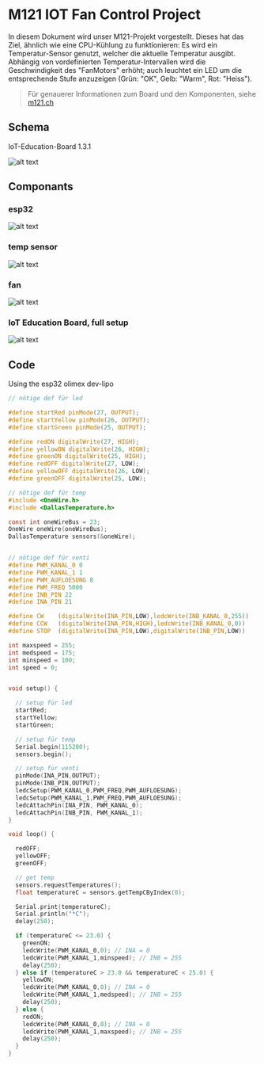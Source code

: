 # M121 IOT Fan Control Project

In diesem Dokument wird unser M121-Projekt vorgestellt. Dieses hat das Ziel, ähnlich wie eine CPU-Kühlung zu funktionieren: Es wird ein Temperatur-Sensor genutzt, welcher die aktuelle Temperatur ausgibt. Abhängig von vordefinierten Temperatur-Intervallen wird die Geschwindigkeit des "FanMotors" erhöht; auch leuchtet ein LED um die entsprechende Stufe anzuzeigen (Grün: "OK", Gelb: "Warm", Rot: "Heiss").

> Für genauerer Informationen zum Board und den Komponenten, siehe [m121.ch](https://www.m121.ch)

## Schema

IoT-Education-Board 1.3.1

![alt text](/M121/images/m121-schema.jpg)

## Componants

### esp32

![alt text](/M121/images/esp32-olimex-dev-lipo.jpg)

### temp sensor

![alt text](/M121/images/temp-sensor.jpg)

### fan 

![alt text](/M121/images/fan.jpg)

### IoT Education Board, full setup

![alt text](/M121/images/full-setup.jpg)


## Code

Using the esp32 olimex dev-lipo

```C
// nötige def für led

#define startRed pinMode(27, OUTPUT);
#define startYellow pinMode(26, OUTPUT);
#define startGreen pinMode(25, OUTPUT);

#define redON digitalWrite(27, HIGH);
#define yellowON digitalWrite(26, HIGH);
#define greenON digitalWrite(25, HIGH);
#define redOFF digitalWrite(27, LOW);
#define yellowOFF digitalWrite(26, LOW);
#define greenOFF digitalWrite(25, LOW);

// nötige def für temp
#include <OneWire.h>
#include <DallasTemperature.h>

const int oneWireBus = 23;
OneWire oneWire(oneWireBus);
DallasTemperature sensors(&oneWire);


// nötige def für venti
#define PWM_KANAL_0 0
#define PWM_KANAL_1 1
#define PWM_AUFLOESUNG 8
#define PWM_FREQ 5000
#define INB_PIN 22
#define INA_PIN 21

#define CW    (digitalWrite(INA_PIN,LOW),ledcWrite(INB_KANAL_0,255))
#define CCW   (digitalWrite(INA_PIN,HIGH),ledcWrite(INB_KANAL_0,0))
#define STOP  (digitalWrite(INA_PIN,LOW),digitalWrite(INB_PIN,LOW))

int maxspeed = 255;
int medspeed = 175;
int minspeed = 100;
int speed = 0;


void setup() {

  // setup für led
  startRed;
  startYellow;
  startGreen;

  // setup für temp
  Serial.begin(115200);
  sensors.begin();

  // setup für venti
  pinMode(INA_PIN,OUTPUT);
  pinMode(INB_PIN,OUTPUT);
  ledcSetup(PWM_KANAL_0,PWM_FREQ,PWM_AUFLOESUNG);
  ledcSetup(PWM_KANAL_1,PWM_FREQ,PWM_AUFLOESUNG);
  ledcAttachPin(INA_PIN, PWM_KANAL_0);
  ledcAttachPin(INB_PIN, PWM_KANAL_1);
}

void loop() {

  redOFF;
  yellowOFF;
  greenOFF;

  // get temp
  sensors.requestTemperatures();
  float temperatureC = sensors.getTempCByIndex(0);

  Serial.print(temperatureC);
  Serial.println("*C");
  delay(250);

  if (temperatureC <= 23.0) {
    greenON;
    ledcWrite(PWM_KANAL_0,0); // INA = 0
    ledcWrite(PWM_KANAL_1,minspeed); // INB = 255
    delay(250);
  } else if (temperatureC > 23.0 && temperatureC < 25.0) {
    yellowON;
    ledcWrite(PWM_KANAL_0,0); // INA = 0
    ledcWrite(PWM_KANAL_1,medspeed); // INB = 255
    delay(250);
  } else {
    redON;
    ledcWrite(PWM_KANAL_0,0); // INA = 0
    ledcWrite(PWM_KANAL_1,maxspeed); // INB = 255
    delay(250);
  }
}
```